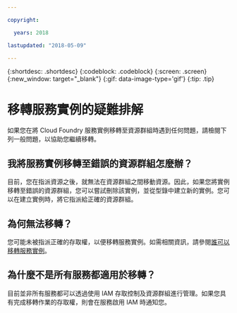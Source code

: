```yaml
---

copyright:

  years: 2018

lastupdated: "2018-05-09"

---
```


{:shortdesc: .shortdesc}
{:codeblock: .codeblock}
{:screen: .screen}
{:new_window: target="_blank"}
{:gif: data-image-type='gif'}
{:tip: .tip}

# 移轉服務實例的疑難排解

如果您在將 Cloud Foundry 服務實例移轉至資源群組時遇到任何問題，請檢閱下列一般問題，以協助您繼續移轉。

## 我將服務實例移轉至錯誤的資源群組怎麼辦？

目前，您在指派資源之後，就無法在資源群組之間移動資源。因此，如果您將實例移轉至錯誤的資源群組，您可以嘗試刪除該實例，並從型錄中建立新的實例。您可以在建立實例時，將它指派給正確的資源群組。

## 為何無法移轉？

您可能未被指派正確的存取權，以便移轉服務實例。如需相關資訊，請參閱[誰可以移轉服務實例](/docs/account/instance_migration.html#whocanmigrate)。

## 為什麼不是所有服務都適用於移轉？

目前並非所有服務都可以透過使用 IAM 存取控制及資源群組進行管理。如果您具有完成移轉作業的存取權，則會在服務啟用 IAM 時通知您。

